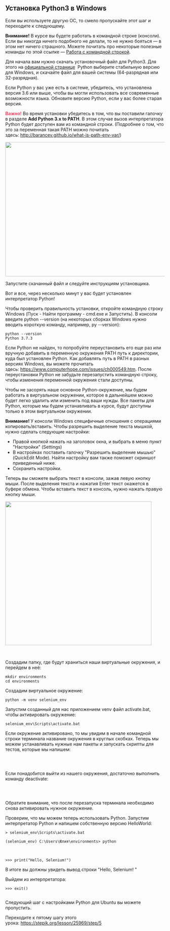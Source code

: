 <h2>Установка Python3 в Windows</h2>

<p>Если вы используете другую ОС, то смело пропускайте этот шаг и переходите к следующему.</p>

<p><strong style="font-size: inherit;">Внимание!</strong> В курсе вы будете работать в командной строке (консоли). Если вы никогда ничего подобного не делали, то не нужно бояться — в этом нет ничего страшного. Можете почитать про некоторые полезные команды по этой ссылке —&nbsp;<a href="https://cmd.readthedocs.io/cmd.html" rel="noopener noreferrer nofollow" style="font-size: inherit; font-weight: inherit;" target="_blank">Работа с командной строкой</a>.</p>

<p>Для начала вам нужно скачать установочный файл для Python3. Для этого на <a href="https://www.python.org/downloads/windows/" rel="noopener noreferrer nofollow" target="_blank">официальной странице</a>&nbsp; Python выберите стабильную версию для Windows, и скачайте файл для вашей системы (64-разрядная или 32-разрядная).</p>

<p>Если Python у вас уже есть в системе, убедитесь, что установлена версия 3.6 или выше, чтобы вы могли использовать все современные возможности языка. Обновите версию Python, если у вас более старая версия.</p>

<p><span style="color: #ff4363;"><strong>Важно!</strong></span>&nbsp;Во время установки убедитесь в том, что вы поставили&nbsp;галочку в разделе&nbsp;<strong>Add Python 3.x to PATH</strong>. В этом случае вызов интерпретатора Python&nbsp;будет доступен вам из командной строки. (Подробнее о том, что это за переменная такая PATH можно почитать здесь:&nbsp;<a href="http://barancev.github.io/what-is-path-env-var/" rel="noopener noreferrer nofollow" target="_blank">http://barancev.github.io/what-is-path-env-var/</a>)&nbsp;</p>

<p><img alt="" height="425" src="https://ucarecdn.com/5d6c4bea-7a99-49a3-92b3-b235f3ae759d/" width="818"></p>

<p>Запустите скачанный файл и следуйте инструкциям установщика.&nbsp;</p>

<p>Вот и все, через несколько минут у вас будет установлен интерпретатор Python!</p>

<p>Чтобы проверить правильность установки, откройте командную строку Windows (Пуск - Найти программу - cmd.exe и Запустить). В консоли введите python --version (на некоторых сборках Windows нужно вводить короткую команду, например, py --version):</p>

<pre><code class="language-bash hljs">python --version
Python 3.7.3
</code></pre>

<p>Если Python не найден, то попробуйте переустановить его еще раз или вручную&nbsp;добавить&nbsp;в переменную окружения PATH&nbsp;путь к директории, куда был установлен Python. Как добавлять путь в PATH в разных версиях Windows, вы можете прочитать здесь:&nbsp;<a href="https://www.computerhope.com/issues/ch000549.htm" rel="noopener noreferrer nofollow" target="_blank">https://www.computerhope.com/issues/ch000549.htm</a>. После переустановки Python не забудьте перезапустить командную строку, чтобы изменения переменной окружения стали доступны.</p>

<p>Чтобы не засорять наше основное Python-окружение, мы будем работать в виртуальном окружении, которое в дальнейшем можно будет легко удалить или изменить под ваши нужды. Все пакеты для Python, которые мы будем устанавливать в курсе, будут доступны только в этом виртуальном окружении.</p>

<p><strong>Внимание!&nbsp;</strong>У консоли Windows специфичные отношения с операциями копировать/вставить. Чтобы разрешить выделение текста мышкой, нужно сделать следующие настройки:</p>

<ul>
	<li>Правой кнопкой нажать на заголовок окна, и выбрать в меню пункт "Настройки" (Settings)</li>
	<li>В настройках поставить галочку&nbsp;"Разрешить выделение мышью" (QuickEdit Mode). Найти настройку вам также поможет скриншот приведенный ниже.&nbsp;</li>
	<li>Сохранить настройки.</li>
</ul>

<p>Теперь вы сможете выбрать текст в консоли, зажав левую кнопку мыши.&nbsp;После выделения текста и нажатия&nbsp;Enter&nbsp;текст окажется в буфере обмена.&nbsp;Чтобы вставить текст в консоль,&nbsp;нужно нажать правую кнопку мыши.</p>

<p><img alt="" height="455" src="https://ucarecdn.com/f006fb81-5d15-40b5-976e-9d284484c054/" width="462"></p>

<p>&nbsp;</p>

<p>Создадим папку, где будут храниться наши виртуальные окружения,&nbsp;и перейдем в неё:</p>

<pre><code class="language-bash hljs">mkdir environments
<span class="hljs-built_in">cd</span> environments</code></pre>

<p>Создадим виртуальное окружение:</p>

<pre><code class="language-bash hljs">python -m venv selenium_env
</code></pre>

<p>Запустим созданный для нас приложением venv файл activate.bat, чтобы активировать&nbsp;окружение:</p>

<pre><code class="language-bash hljs">selenium_env\Scripts\activate.bat</code></pre>

<p>Если окружение активировано, то мы увидим в начале командной строки терминала название окружения в круглых скобках. Теперь мы можем устанавливать нужные нам пакеты и запускать скрипты для тестов, которые мы напишем:</p>

<p><img alt="" src="https://ucarecdn.com/744e32cd-b947-42d8-8818-963c28d0dc5c/"></p>

<p>&nbsp;</p>

<p>Если понадобится выйти из нашего окружения, достаточно выполнить команду deactivate:</p>

<p><img alt="" src="https://ucarecdn.com/b2fdd465-caf6-494b-b36e-712c9112d3f3/"></p>

<p>&nbsp;</p>

<p>Обратите внимание, что после перезапуска терминала&nbsp;необходимо снова активировать нужное окружение.</p>

<p>Проверим, что мы можем теперь использовать Python. Запустим интерпретатор Python&nbsp;и напишем собственную версию HelloWorld:</p>

<pre><code class="language-bash hljs">&gt; selenium_env\Scripts\activate.bat

(selenium_env) С:\Users\Юлия\environments&gt; python
</code></pre>

<p>&nbsp;</p>

<pre><code class="hljs shell"><span class="hljs-meta">&gt;</span><span class="bash">&gt;&gt; <span class="hljs-built_in">print</span>(<span class="hljs-string">"Hello, Selenium!"</span>)</span></code></pre>

<p>В итоге вы должны увидеть вывод строки "Hello, Selenium! "</p>

<p>Выйдем из интерпретатора:</p>

<pre><code class="hljs awk">&gt;&gt;&gt; <span class="hljs-keyword">exit</span>()</code></pre>

<p><img alt="" src="https://ucarecdn.com/39494aa4-6873-4607-980f-95cc928ffd29/"></p>

<p>Следующий шаг с настройками Python для Ubuntu вы можете пропустить.</p>

<p>Переходите к пятому&nbsp;шагу этого урока:&nbsp;<a href="https://stepik.org/lesson/25969/step/5" rel="noopener noreferrer nofollow">https://stepik.org/lesson/25969/step/5</a></p>